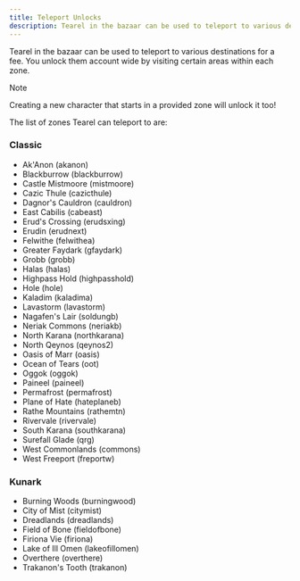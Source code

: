 ```yaml
---
title: Teleport Unlocks
description: Tearel in the bazaar can be used to teleport to various destinations for a fee. This page lists all locations unlockable.
---
```


Tearel in the bazaar can be used to teleport to various destinations for a fee. You unlock them account wide by visiting certain areas within each zone.
<!--more-->

> [!note]
> Creating a new character that starts in a provided zone will unlock it too!

The list of zones Tearel can teleport to are:

### Classic

* Ak'Anon (akanon)
* Blackburrow (blackburrow)
* Castle Mistmoore (mistmoore)
* Cazic Thule (cazicthule)
* Dagnor's Cauldron (cauldron)
* East Cabilis (cabeast)
* Erud's Crossing (erudsxing)
* Erudin (erudnext)
* Felwithe (felwithea)
* Greater Faydark (gfaydark)
* Grobb (grobb)
* Halas (halas)
* Highpass Hold (highpasshold)
* Hole (hole)
* Kaladim (kaladima)
* Lavastorm (lavastorm)
* Nagafen's Lair (soldungb)
* Neriak Commons (neriakb)
* North Karana (northkarana)
* North Qeynos (qeynos2)
* Oasis of Marr (oasis)
* Ocean of Tears (oot)
* Oggok (oggok)
* Paineel (paineel)
* Permafrost (permafrost)
* Plane of Hate (hateplaneb)
* Rathe Mountains (rathemtn)
* Rivervale (rivervale)
* South Karana (southkarana)
* Surefall Glade (qrg)
* West Commonlands (commons)
* West Freeport (freportw)

### Kunark

* Burning Woods (burningwood)
* City of Mist (citymist)
* Dreadlands (dreadlands)
* Field of Bone (fieldofbone)
* Firiona Vie (firiona)
* Lake of Ill Omen (lakeofillomen)
* Overthere (overthere)
* Trakanon's Tooth (trakanon)

